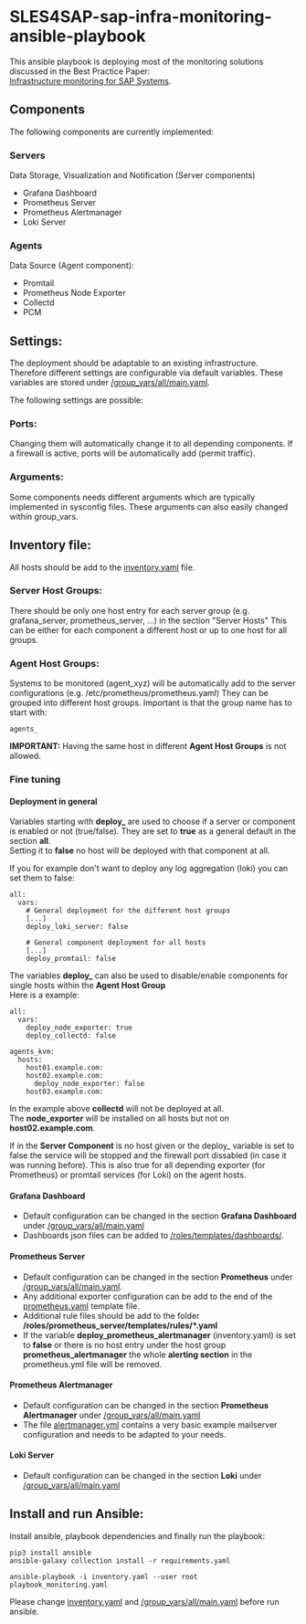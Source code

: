 # SLES4SAP-sap-infra-monitoring-ansible-playbook

 This ansible playbook is deploying most of the monitoring solutions discussed in the Best Practice Paper:<br>
 [Infrastructure monitoring for SAP Systems](https://documentation.suse.com/sbp/sap-15/html/SBP-SLES4SAP-sap-infra-monitoring/index.html).
 

 ## Components
 The following components are currently implemented:   

### Servers
Data Storage, Visualization and Notification (Server components)
* Grafana Dashboard
* Prometheus Server
* Prometheus Alertmanager
* Loki Server

### Agents
Data Source (Agent component):
* Promtail 
* Prometheus Node Exporter
* Collectd
* PCM


## Settings:
The deployment should be adaptable to an existing infrastructure. Therefore different settings are configurable via default variables. 
These variables are stored under [/group_vars/all/main.yaml](group_vars/all/main.yaml).

The following settings are possible:

### Ports:
Changing them will automatically change it to all depending components. 
If a firewall is active, ports will be automatically add (permit traffic).

### Arguments:
Some components needs different arguments which are typically implemented in sysconfig files.
These arguments can also easily changed within group_vars. 

## Inventory file:
All hosts should be add to the [inventory.yaml](inventory.yaml) file.

### Server Host Groups:
There should be only one host entry for each server group (e.g. grafana_server, prometheus_server, ...) in the section "Server Hosts"
This can be either for each component a different host or up to one host for all groups.

### Agent Host Groups:
Systems to be monitored (agent_xyz) will be automatically add to the server configurations (e.g. /etc/prometheus/prometheus.yaml)
They can be grouped into different host groups. Important is that the group name has to start with:

```
agents_
```
**IMPORTANT:** Having the same host in different **Agent Host Groups** is not allowed.  

### Fine tuning

#### Deployment in general  
Variables starting with **deploy_** are used to choose if a server or component is enabled or not (true/false). They are set to **true** as a general default in the section **all**. <br>
Setting it to **false**  no host will be deployed with that component at all. 

 If you for example don't want to deploy any log aggregation (loki) you can set them to false:

```
all:
  vars:
    # General deployment for the different host groups
    [...]
    deploy_loki_server: false

    # General component deployment for all hosts
    [...]
    deploy_promtail: false
```

The variables **deploy_** can also be used to disable/enable components for single hosts within the **Agent Host Group** <br>Here is a example:

```
all:
  vars:
    deploy_node_exporter: true
    deploy_collectd: false

agents_kvm:
  hosts:
    host01.example.com:
    host02.example.com:
      deploy_node_exporter: false
    host03.example.com:   
```
In the example above **collectd** will not be deployed at all. <br> 
The **node_exporter** will be installed on all hosts but not on **host02.example.com**. 

If in the  **Server Component** is no host given or the deploy_ variable is set to false the  service will be stopped and the firewall port dissabled (in case it was running before). This is also true for all depending exporter (for Prometheus) or promtail services (for Loki) on the agent hosts.  

#### Grafana Dashboard
* Default configuration can be changed in the section **Grafana Dashboard** under [/group_vars/all/main.yaml](group_vars/all/main.yaml)
* Dashboards json files can be added to [/roles/templates/dashboards/](/roles/templates/dashboards/). 


#### Prometheus Server
* Default configuration can be changed in the section **Prometheus** under [/group_vars/all/main.yaml](group_vars/all/main.yaml).
* Any additional exporter configuration can be add to the end of the [prometheus.yaml](/roles/prometheus_server/templates/prometheus.yml) template file.
* Additional rule files should be add to the folder **/roles/prometheus_server/templates/rules/*.yaml**
* If the variable **deploy_prometheus_alertmanager** (inventory.yaml) is set to **false** or there is no host entry under the host group **prometheus_alertmanager** the whole **alerting section** in the prometheus.yml file will be removed. 

#### Prometheus Alertmanager
* Default configuration can be changed in the section **Prometheus Alertmanager** under [/group_vars/all/main.yaml](group_vars/all/main.yaml)
* The file [alertmanager.yml](/roles/prometheus_alertmanager/templates/alertmanager.yml) contains a very basic example mailserver configuration and needs to be adapted to your needs.  

#### Loki Server
* Default configuration can be changed in the section **Loki** under [/group_vars/all/main.yaml](group_vars/all/main.yaml)



## Install and run Ansible:
Install ansible, playbook dependencies and finally run the playbook:

```
pip3 install ansible
ansible-galaxy collection install -r requirements.yaml
```

```
ansible-playbook -i inventory.yaml --user root playbook_monitoring.yaml
```
Please change [inventory.yaml](inventory.yaml) and  [/group_vars/all/main.yaml](group_vars/all/main.yaml) before run ansible.

